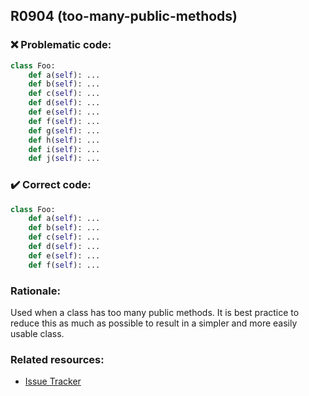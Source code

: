 ## R0904 (too-many-public-methods)

### :x: Problematic code:

```python
class Foo:
    def a(self): ...
    def b(self): ...
    def c(self): ...
    def d(self): ...
    def e(self): ...
    def f(self): ...
    def g(self): ...
    def h(self): ...
    def i(self): ...
    def j(self): ...
```

### :heavy_check_mark: Correct code:

```python
class Foo:
    def a(self): ...
    def b(self): ...
    def c(self): ...
    def d(self): ...
    def e(self): ...
    def f(self): ...
```

### Rationale:

Used when a class has too many public methods. It is best practice to
reduce this as much as possible to result in a simpler and more easily usable class.

### Related resources:

- [Issue Tracker](https://github.com/PyCQA/pylint/issues?q=is%3Aissue+%22too-many-public-methods%22+OR+%22R0904%22)
